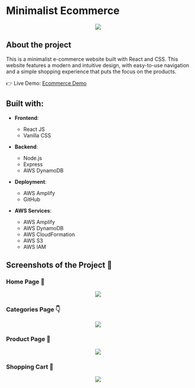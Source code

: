 # Minimalist Ecommerce

<div align='center'><img src='https://user-images.githubusercontent.com/105128267/224688338-8f1f28b7-029b-4ed7-a567-86de0c44ff42.png'/></div>

## About the project

This is a minimalist e-commerce website built with React and CSS. This website features a modern and intuitive design, with easy-to-use navigation and a simple shopping experience that puts the focus on the products.

👉 Live Demo: <a href='https://minimalistecommerce.alfonsojohn.com/'>Ecommerce Demo</a>

## Built with:

- **Frontend**:
  - React JS
  - Vanilla CSS

- **Backend**:
  - Node.js
  - Express
  - AWS DynamoDB

- **Deployment**:
  - AWS Amplify
  - GitHub

- **AWS Services**:
  - AWS Amplify
  - AWS DynamoDB
  - AWS CloudFormation
  - AWS S3
  - AWS IAM

## Screenshots of the Project 📸

### Home Page 🏡

<div align='center'>
<img src='https://user-images.githubusercontent.com/105128267/213868640-e3421f0a-bb10-4352-82a1-1bda4df821e9.png'/>
</div>

### Categories Page 👇

<div align='center'>
<img src='https://user-images.githubusercontent.com/105128267/213868668-55c03494-0835-43e0-9cb1-429b9a243a65.png'/>
</div>

### Product Page 🎁

<div align='center'>
<img src='https://user-images.githubusercontent.com/105128267/213868690-5737cead-a56e-4500-88ff-d182426ce072.png'/>
</div>

### Shopping Cart 🛒

<div align='center'>
<img src='https://user-images.githubusercontent.com/105128267/213868718-6760d6de-9060-406f-816d-f9b317bb0e0c.png'/>
</div>

